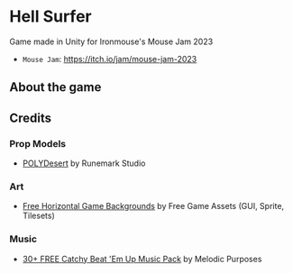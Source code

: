 # Hell Surfer
Game made in Unity for Ironmouse's Mouse Jam 2023

- `Mouse Jam`: https://itch.io/jam/mouse-jam-2023

## About the game

## Credits

### Prop Models
- [POLYDesert](https://assetstore.unity.com/packages/3d/environments/landscapes/polydesert-107196) by Runemark Studio

### Art
- [Free Horizontal Game Backgrounds](https://free-game-assets.itch.io/free-horizontal-game-backgrounds) by Free Game Assets (GUI, Sprite, Tilesets)

### Music
- [30+ FREE Catchy Beat 'Em Up Music Pack](https://assetstore.unity.com/packages/audio/music/30-free-catchy-beat-em-up-music-pack-254121) by Melodic Purposes